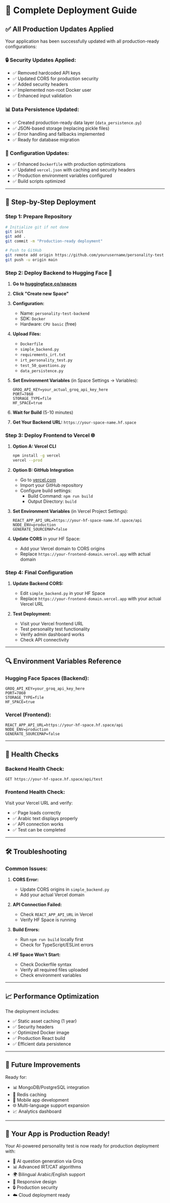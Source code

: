 # 🚀 Complete Deployment Guide

## ✅ All Production Updates Applied

Your application has been successfully updated with all production-ready configurations:

### 🔒 Security Updates Applied:
- ✅ Removed hardcoded API keys
- ✅ Updated CORS for production security  
- ✅ Added security headers
- ✅ Implemented non-root Docker user
- ✅ Enhanced input validation

### 📊 Data Persistence Updated:
- ✅ Created production-ready data layer (`data_persistence.py`)
- ✅ JSON-based storage (replacing pickle files)
- ✅ Error handling and fallbacks implemented
- ✅ Ready for database migration

### 🔧 Configuration Updates:
- ✅ Enhanced `Dockerfile` with production optimizations
- ✅ Updated `vercel.json` with caching and security headers
- ✅ Production environment variables configured
- ✅ Build scripts optimized

---

## 🚀 Step-by-Step Deployment

### Step 1: Prepare Repository
```bash
# Initialize git if not done
git init
git add .
git commit -m "Production-ready deployment"

# Push to GitHub
git remote add origin https://github.com/yourusername/personality-test
git push -u origin main
```

### Step 2: Deploy Backend to Hugging Face 🤗

1. **Go to [huggingface.co/spaces](https://huggingface.co/spaces)**
2. **Click "Create new Space"**
3. **Configuration:**
   - Name: `personality-test-backend`
   - SDK: `Docker`
   - Hardware: `CPU basic` (free)

4. **Upload Files:**
   - `Dockerfile`
   - `simple_backend.py`
   - `requirements_irt.txt`
   - `irt_personality_test.py`
   - `test_50_questions.py`
   - `data_persistence.py`

5. **Set Environment Variables** (in Space Settings → Variables):
   ```
   GROQ_API_KEY=your_actual_groq_api_key_here
   PORT=7860
   STORAGE_TYPE=file
   HF_SPACE=true
   ```

6. **Wait for Build** (5-10 minutes)
7. **Get Your Backend URL:** `https://your-space-name.hf.space`

### Step 3: Deploy Frontend to Vercel 🌐

1. **Option A: Vercel CLI**
   ```bash
   npm install -g vercel
   vercel --prod
   ```

2. **Option B: GitHub Integration**
   - Go to [vercel.com](https://vercel.com)
   - Import your GitHub repository
   - Configure build settings:
     - Build Command: `npm run build`
     - Output Directory: `build`

3. **Set Environment Variables** (in Vercel Project Settings):
   ```
   REACT_APP_API_URL=https://your-hf-space-name.hf.space/api
   NODE_ENV=production
   GENERATE_SOURCEMAP=false
   ```

4. **Update CORS** in your HF Space:
   - Add your Vercel domain to CORS origins
   - Replace `https://your-frontend-domain.vercel.app` with actual domain

### Step 4: Final Configuration

1. **Update Backend CORS:**
   - Edit `simple_backend.py` in your HF Space
   - Replace `https://your-frontend-domain.vercel.app` with your actual Vercel URL

2. **Test Deployment:**
   - Visit your Vercel frontend URL
   - Test personality test functionality
   - Verify admin dashboard works
   - Check API connectivity

---

## 🔍 Environment Variables Reference

### Hugging Face Spaces (Backend):
```env
GROQ_API_KEY=your_groq_api_key_here
PORT=7860
STORAGE_TYPE=file
HF_SPACE=true
```

### Vercel (Frontend):
```env
REACT_APP_API_URL=https://your-hf-space.hf.space/api
NODE_ENV=production
GENERATE_SOURCEMAP=false
```

---

## 🏥 Health Checks

### Backend Health Check:
`GET https://your-hf-space.hf.space/api/test`

### Frontend Health Check:
Visit your Vercel URL and verify:
- ✅ Page loads correctly
- ✅ Arabic text displays properly
- ✅ API connection works
- ✅ Test can be completed

---

## 🛠️ Troubleshooting

### Common Issues:

1. **CORS Error:**
   - Update CORS origins in `simple_backend.py`
   - Add your actual Vercel domain

2. **API Connection Failed:**
   - Check `REACT_APP_API_URL` in Vercel
   - Verify HF Space is running

3. **Build Errors:**
   - Run `npm run build` locally first
   - Check for TypeScript/ESLint errors

4. **HF Space Won't Start:**
   - Check Dockerfile syntax
   - Verify all required files uploaded
   - Check environment variables

---

## 📈 Performance Optimization

The deployment includes:
- ✅ Static asset caching (1 year)
- ✅ Security headers
- ✅ Optimized Docker image
- ✅ Production React build
- ✅ Efficient data persistence

---

## 🔮 Future Improvements

Ready for:
- 📊 MongoDB/PostgreSQL integration
- 🔄 Redis caching
- 📱 Mobile app development
- 🌐 Multi-language support expansion
- 📈 Analytics dashboard

---

## 🎉 Your App is Production Ready!

Your AI-powered personality test is now ready for production deployment with:
- 🤖 AI question generation via Groq
- 📊 Advanced IRT/CAT algorithms
- 🌍 Bilingual Arabic/English support
- 📱 Responsive design
- 🔒 Production security
- ☁️ Cloud deployment ready
